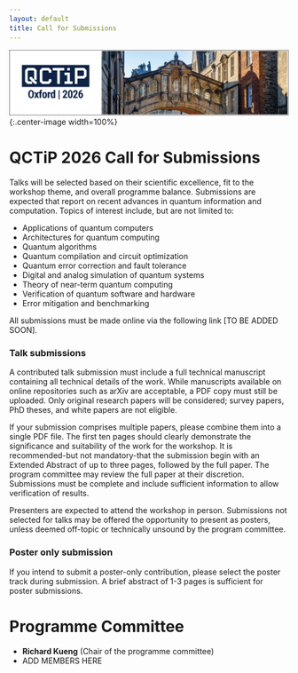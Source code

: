 ```yaml
---
layout: default
title: Call for Submissions
---
```


![Oxford Bridge of Sighs](assets/images/cover.png){:.center-image width=100%}


# QCTiP 2026 Call for Submissions

Talks will be selected based on their scientific excellence, fit to the workshop theme,
and overall programme balance.
Submissions are expected that report on recent advances in quantum information and computation.
Topics of interest include, but are not limited to:

- Applications of quantum computers
- Architectures for quantum computing
- Quantum algorithms
- Quantum compilation and circuit optimization
- Quantum error correction and fault tolerance
- Digital and analog simulation of quantum systems
- Theory of near-term quantum computing
- Verification of quantum software and hardware
- Error mitigation and benchmarking


All submissions must be made online via the following link [TO BE ADDED SOON].


### Talk submissions

A contributed talk submission must include a full technical manuscript
containing all technical details of the work.
While manuscripts available on online repositories such as arXiv are acceptable,
a PDF copy must still be uploaded. Only original research papers will be considered;
survey papers, PhD theses, and white papers are not eligible.

If your submission comprises multiple papers, please combine them into a single PDF file.
The first ten pages should clearly demonstrate the significance and suitability of the work for the workshop.
It is recommended-but not mandatory-that the submission begin with an Extended Abstract of
up to three pages, followed by the full paper.
The program committee may review the full paper at their discretion.
Submissions must be complete and include sufficient information to allow verification of results.

Presenters are expected to attend the workshop in person. Submissions not selected for talks may be
offered the opportunity to present as posters, unless deemed off-topic or technically unsound by the program committee.

### Poster only submission

If you intend to submit a poster-only contribution, please select the poster track during submission.
A brief abstract of 1-3 pages is sufficient for poster submissions.

# Programme Committee

- **Richard Kueng** (Chair of the programme committee)
- ADD MEMBERS HERE

